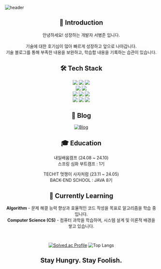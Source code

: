 ![header](https://capsule-render.vercel.app/api?type=slice&height=200&color=gradient&fontSize=40&fontAlignY=25&&descAlignY=42&text=Welcome%20to%20My%20GitHub&desc=I`m%20a%20Server%20Developer&fontAlign=70&descAlign=70&rotate=13)

<div align="center">

## 👋 Introduction
안녕하세요! 성장하는 개발자 서병준 입니다. <br> <br>
기술에 대한 호기심이 많아 빠르게 성장하고 앞으로 나아갑니다. <br>
기술 블로그를 통해 부족한 내용을 보완하고, 학습합 내용을 기록하는 습관이 있습니다.

## 🛠 Tech Stack
<img src="https://img.shields.io/badge/Java-007396?style=for-the-badge&logo=OpenJDK&logoColor=white">
<img src="https://img.shields.io/badge/Spring-6DB33F?style=for-the-badge&logo=spring&logoColor=white">
<img src="https://img.shields.io/badge/Spring%20Boot-6DB33F?style=for-the-badge&logo=spring-boot&logoColor=white">
<br>

<img src="https://img.shields.io/badge/MySQL-4479A1?style=for-the-badge&logo=mysql&logoColor=white">
<img src="https://img.shields.io/badge/PostgreSQL-336791?style=for-the-badge&logo=postgresql&logoColor=white">
<br>

<img src="https://img.shields.io/badge/Docker-2496ED?style=for-the-badge&logo=docker&logoColor=white">
<img src="https://img.shields.io/badge/Kafka-231F20?style=for-the-badge&logo=apache-kafka&logoColor=white">
<img src="https://img.shields.io/badge/Redis-DC382D?style=for-the-badge&logo=redis&logoColor=white">
<br>

<img src="https://img.shields.io/badge/Amazon%20RDS-527FFF?style=for-the-badge&logo=amazon-rds&logoColor=white">
<img src="https://img.shields.io/badge/Amazon%20EC2-FF9900?style=for-the-badge&logo=Amazon%20EC2&logoColor=white">
<img src="https://img.shields.io/badge/Amazon%20S3-569A31?style=for-the-badge&logo=Amazon%20S3&logoColor=white">


## 📝 Blog
<a href="https://happy-coding.tistory.com/" target="_blank">
  <img src="https://img.shields.io/badge/HappyCoding-DC382D?style=for-the-badge&logo=tistory&logoColor=white&color=6DB33F&label=Story&labelColor=DC382D" alt="Blog">
</a>

## 🎓 Education
내일배움캠프 (24.08 ~ 24.10) <br>
스프링 심화 부트캠프 : 1기

TECH!T 멋쟁이 사자처럼 (23.11 ~ 24.05) <br>
BACK-END SCHOOL : JAVA 8기

## 🌱 Currently Learning
**Algorithm** - 문제 해결 능력 향상과 효율적인 코드 작성을 목표로 알고리즘을 학습 중입니다.  
**Computer Science (CS)** - 컴퓨터 과학을 학습하며, 시스템 설계 및 이론적 배경을 쌓고 있습니다.

<br>

[![Solved.ac Profile](http://mazassumnida.wtf/api/v2/generate_badge?boj=mad_scientist)](https://solved.ac/mad_scientist/)
![Top Langs](https://github-readme-stats.vercel.app/api/top-langs/?username=mad-cost&layout=compact)

<h2>Stay Hungry. Stay Foolish.</h2>
</div>
